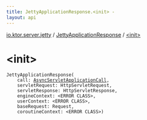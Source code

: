 ```yaml
---
title: JettyApplicationResponse.<init> - 
layout: api
---
```


<div class='api-docs-breadcrumbs'><a href="../index.html">io.ktor.server.jetty</a> / <a href="index.html">JettyApplicationResponse</a> / <a href="./-init-.html">&lt;init&gt;</a></div>

# &lt;init&gt;

<div class="signature"><code><span class="identifier">JettyApplicationResponse</span><span class="symbol">(</span><br/>&nbsp;&nbsp;&nbsp;&nbsp;<span class="parameterName" id="io.ktor.server.jetty.JettyApplicationResponse$<init>(io.ktor.server.servlet.AsyncServletApplicationCall, javax.servlet.http.HttpServletRequest, javax.servlet.http.HttpServletResponse, , , org.eclipse.jetty.server.Request, )/call">call</span><span class="symbol">:</span>&nbsp;<a href="../../io.ktor.server.servlet/-async-servlet-application-call/index.html"><span class="identifier">AsyncServletApplicationCall</span></a><span class="symbol">, </span><br/>&nbsp;&nbsp;&nbsp;&nbsp;<span class="parameterName" id="io.ktor.server.jetty.JettyApplicationResponse$<init>(io.ktor.server.servlet.AsyncServletApplicationCall, javax.servlet.http.HttpServletRequest, javax.servlet.http.HttpServletResponse, , , org.eclipse.jetty.server.Request, )/servletRequest">servletRequest</span><span class="symbol">:</span>&nbsp;<span class="identifier">HttpServletRequest</span><span class="symbol">, </span><br/>&nbsp;&nbsp;&nbsp;&nbsp;<span class="parameterName" id="io.ktor.server.jetty.JettyApplicationResponse$<init>(io.ktor.server.servlet.AsyncServletApplicationCall, javax.servlet.http.HttpServletRequest, javax.servlet.http.HttpServletResponse, , , org.eclipse.jetty.server.Request, )/servletResponse">servletResponse</span><span class="symbol">:</span>&nbsp;<span class="identifier">HttpServletResponse</span><span class="symbol">, </span><br/>&nbsp;&nbsp;&nbsp;&nbsp;<span class="parameterName" id="io.ktor.server.jetty.JettyApplicationResponse$<init>(io.ktor.server.servlet.AsyncServletApplicationCall, javax.servlet.http.HttpServletRequest, javax.servlet.http.HttpServletResponse, , , org.eclipse.jetty.server.Request, )/engineContext">engineContext</span><span class="symbol">:</span>&nbsp;<span class="identifier">&lt;ERROR CLASS&gt;</span><span class="symbol">, </span><br/>&nbsp;&nbsp;&nbsp;&nbsp;<span class="parameterName" id="io.ktor.server.jetty.JettyApplicationResponse$<init>(io.ktor.server.servlet.AsyncServletApplicationCall, javax.servlet.http.HttpServletRequest, javax.servlet.http.HttpServletResponse, , , org.eclipse.jetty.server.Request, )/userContext">userContext</span><span class="symbol">:</span>&nbsp;<span class="identifier">&lt;ERROR CLASS&gt;</span><span class="symbol">, </span><br/>&nbsp;&nbsp;&nbsp;&nbsp;<span class="parameterName" id="io.ktor.server.jetty.JettyApplicationResponse$<init>(io.ktor.server.servlet.AsyncServletApplicationCall, javax.servlet.http.HttpServletRequest, javax.servlet.http.HttpServletResponse, , , org.eclipse.jetty.server.Request, )/baseRequest">baseRequest</span><span class="symbol">:</span>&nbsp;<span class="identifier">Request</span><span class="symbol">, </span><br/>&nbsp;&nbsp;&nbsp;&nbsp;<span class="parameterName" id="io.ktor.server.jetty.JettyApplicationResponse$<init>(io.ktor.server.servlet.AsyncServletApplicationCall, javax.servlet.http.HttpServletRequest, javax.servlet.http.HttpServletResponse, , , org.eclipse.jetty.server.Request, )/coroutineContext">coroutineContext</span><span class="symbol">:</span>&nbsp;<span class="identifier">&lt;ERROR CLASS&gt;</span><span class="symbol">)</span></code></div>
